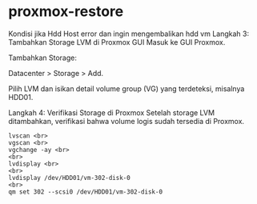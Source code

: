 # proxmox-restore
Kondisi jika Hdd Host error dan ingin mengembalikan hdd vm
Langkah 3: Tambahkan Storage LVM di Proxmox GUI
Masuk ke GUI Proxmox.

Tambahkan Storage:

Datacenter > Storage > Add.

Pilih LVM dan isikan detail volume group (VG) yang terdeteksi, misalnya HDD01.

Langkah 4: Verifikasi Storage di Proxmox
Setelah storage LVM ditambahkan, verifikasi bahwa volume logis sudah tersedia di Proxmox.

```
lvscan <br>
vgscan <br>
vgchange -ay <br>
<br>
lvdisplay <br>
<br>
lvdisplay /dev/HDD01/vm-302-disk-0
<br>
qm set 302 --scsi0 /dev/HDD01/vm-302-disk-0

```
<br>
